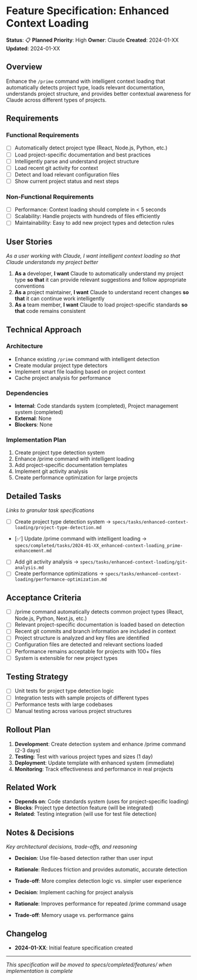 # Feature Specification: Enhanced Context Loading

**Status**: 📋 **Planned**
**Priority**: High
**Owner**: Claude
**Created**: 2024-01-XX
**Updated**: 2024-01-XX

## Overview

Enhance the `/prime` command with intelligent context loading that automatically detects project type, loads relevant documentation, understands project structure, and provides better contextual awareness for Claude across different types of projects.

## Requirements

### Functional Requirements

- [ ] Automatically detect project type (React, Node.js, Python, etc.)
- [ ] Load project-specific documentation and best practices
- [ ] Intelligently parse and understand project structure
- [ ] Load recent git activity for context
- [ ] Detect and load relevant configuration files
- [ ] Show current project status and next steps

### Non-Functional Requirements

- [ ] Performance: Context loading should complete in < 5 seconds
- [ ] Scalability: Handle projects with hundreds of files efficiently
- [ ] Maintainability: Easy to add new project types and detection rules

## User Stories

_As a user working with Claude, I want intelligent context loading so that Claude understands my project better_

1. **As a** developer, **I want** Claude to automatically understand my project type **so that** it can provide relevant suggestions and follow appropriate conventions
2. **As a** project maintainer, **I want** Claude to understand recent changes **so that** it can continue work intelligently
3. **As a** team member, **I want** Claude to load project-specific standards **so that** code remains consistent

## Technical Approach

### Architecture

- Enhance existing `/prime` command with intelligent detection
- Create modular project type detectors
- Implement smart file loading based on project context
- Cache project analysis for performance

### Dependencies

- **Internal**: Code standards system (completed), Project management system (completed)
- **External**: None
- **Blockers**: None

### Implementation Plan

1. Create project type detection system
2. Enhance /prime command with intelligent loading
3. Add project-specific documentation templates
4. Implement git activity analysis
5. Create performance optimization for large projects

## Detailed Tasks

_Links to granular task specifications_

- [ ] Create project type detection system → `specs/tasks/enhanced-context-loading/project-type-detection.md`
- [✅] Update /prime command with intelligent loading → `specs/completed/tasks/2024-01-XX_enhanced-context-loading_prime-enhancement.md`
- [ ] Add git activity analysis → `specs/tasks/enhanced-context-loading/git-analysis.md`
- [ ] Create performance optimizations → `specs/tasks/enhanced-context-loading/performance-optimization.md`

## Acceptance Criteria

- [ ] /prime command automatically detects common project types (React, Node.js, Python, Next.js, etc.)
- [ ] Relevant project-specific documentation is loaded based on detection
- [ ] Recent git commits and branch information are included in context
- [ ] Project structure is analyzed and key files are identified
- [ ] Configuration files are detected and relevant sections loaded
- [ ] Performance remains acceptable for projects with 100+ files
- [ ] System is extensible for new project types

## Testing Strategy

- [ ] Unit tests for project type detection logic
- [ ] Integration tests with sample projects of different types
- [ ] Performance tests with large codebases
- [ ] Manual testing across various project structures

## Rollout Plan

1. **Development**: Create detection system and enhance /prime command (2-3 days)
2. **Testing**: Test with various project types and sizes (1 day)
3. **Deployment**: Update template with enhanced system (immediate)
4. **Monitoring**: Track effectiveness and performance in real projects

## Related Work

- **Depends on**: Code standards system (uses for project-specific loading)
- **Blocks**: Project type detection feature (will be integrated)
- **Related**: Testing integration (will use for test file detection)

## Notes & Decisions

_Key architectural decisions, trade-offs, and reasoning_

- **Decision**: Use file-based detection rather than user input
- **Rationale**: Reduces friction and provides automatic, accurate detection
- **Trade-off**: More complex detection logic vs. simpler user experience

- **Decision**: Implement caching for project analysis
- **Rationale**: Improves performance for repeated /prime command usage
- **Trade-off**: Memory usage vs. performance gains

## Changelog

- **2024-01-XX**: Initial feature specification created

---

_This specification will be moved to specs/completed/features/ when implementation is complete_
